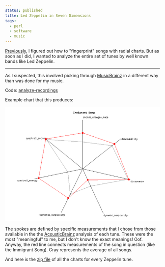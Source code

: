 ```yaml
---                                                                                                                                                                          
status: published
title: Led Zeppelin in Seven Dimensions
tags:
  - perl
  - software
  - music
---
```


[Previously](https://ology.github.io/2022/01/20/musical-fingerprints-with-radial-bar-charts/), I figured out how to "fingerprint" songs with radial charts.  But as soon as I did, I wanted to analyze the entire set of tunes by well known bands like Led Zeppelin.

---

As I suspected, this involved picking through [MusicBrainz](https://musicbrainz.org/) in a different way than was done for my music.

Code: [analyze-recordings](https://github.com/ology/Music/blob/master/analyze-recordings)

Example chart that this produces:

![Immigrant Song](Immigrant-Song.png)

The spokes are defined by specific measurements that I chose from those available in the the [AcousticBrainz](https://acousticbrainz.org/) analysis of each tune.  These were the most "meaningful" to me, but I don't know the exact meanings!  Oof.  Anyway, the red line connects measurements of the song in question (like the Immigrant Song). Gray represents the average of all songs.

And here is the [zip file](Led-Zeppelin-Charts.zip) of all the charts for every Zeppelin tune.
